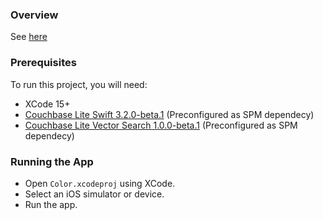### Overview ###

See [here](../readme.md)

### Prerequisites ###

To run this project, you will need:
* XCode 15+
* [Couchbase Lite Swift 3.2.0-beta.1](https://docs.couchbase.com/couchbase-lite/3.2/swift/gs-install.html) (Preconfigured as SPM dependecy)
* [Couchbase Lite Vector Search 1.0.0-beta.1](https://docs.couchbase.com/couchbase-lite/3.2/swift/gs-install.html#install-vector-search-extension) (Preconfigured as SPM dependecy)

### Running the App ###

* Open `Color.xcodeproj` using XCode.
* Select an iOS simulator or device.
* Run the app.
